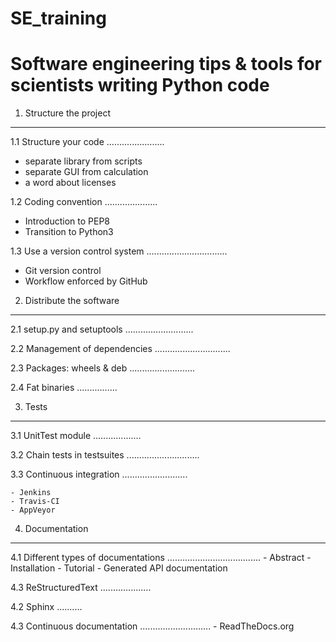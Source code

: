 # SE_training
Software engineering tips &amp; tools for scientists writing Python code
========================================================================


1. Structure the project
------------------------

1.1 Structure your code
.......................

   - separate library from scripts
   - separate GUI from calculation
   - a word about licenses

1.2 Coding convention 
.....................

   - Introduction to PEP8
   - Transition to Python3

1.3 Use a version control system
................................

   - Git version control 
   - Workflow enforced by GitHub

2. Distribute the software
--------------------------

2.1 setup.py and setuptools
...........................

2.2 Management of dependencies
..............................

2.3 Packages: wheels & deb
..........................

2.4 Fat binaries 
................

3. Tests
--------

3.1 UnitTest module
................... 

3.2 Chain tests in testsuites
.............................

3.3 Continuous integration
..........................

    - Jenkins
    - Travis-CI
    - AppVeyor

4. Documentation
----------------

4.1 Different types of documentations
.....................................
    - Abstract
    - Installation
    - Tutorial
    - Generated API documentation

4.3 ReStructuredText
....................

4.2 Sphinx
..........

4.3 Continuous documentation
............................
    - ReadTheDocs.org 
